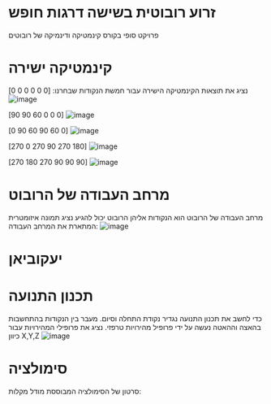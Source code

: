 # זרוע רובוטית בשישה דרגות חופש
פרויקט סופי בקורס קינמטיקה ודינמיקה של רובוטים
# קינמטיקה ישירה
נציג את תוצאות הקינמטיקה הישירה עבור חמשת הנקודות שבחרנו:
[0 0 0 0 0 0]
![image](https://github.com/menach/6DOF-robot/assets/67026699/b65951ba-c082-41dd-9cfe-dfc5531c68f9)


[90 90 60 0 0 0]
![image](https://github.com/menach/6DOF-robot/assets/67026699/89daa566-7995-4326-8fd4-fda36c080081)


[0 90 60 90 60 0]
![image](https://github.com/menach/6DOF-robot/assets/67026699/269f71b1-c928-4674-98b8-a81028f843a3)


[270 0 270 90 270 180]
![image](https://github.com/menach/6DOF-robot/assets/67026699/9b17ee3f-1fa7-4a17-8f89-3ca9a3f13e15)


[270 180 270 90 90 90]
![image](https://github.com/menach/6DOF-robot/assets/67026699/e0e353f8-2105-4c82-80f3-185ec31abd22)


# מרחב העבודה של הרובוט
מרחב העבודה של הרובוט הוא הנקודות אליהן הרובוט יכול להגיע
נציג תמונה איזומטרית המתארת את המרחב העבודה:
![image](https://github.com/menach/6DOF-robot/assets/67026699/636bf272-5b67-4c49-a8f9-5d7025bb951c)

# יעקוביאן
# תכנון התנועה
כדי לחשב את תכנון התנועה נגדיר נקודת התחלה וסיום. מעבר בין הנקודות בהתחשבות בהאצה וההאטה נעשה על ידי פרופיל מהירויות טרפזי. נציג את פרופילי המהירויות עבור כיוון X,Y,Z
![image](https://github.com/menach/6DOF-robot/assets/67026699/ea663dbe-c315-400f-a692-55d8d795eb5d)

# סימולציה 
סרטון של הסימולציה המבוססת מודל מקלות:

